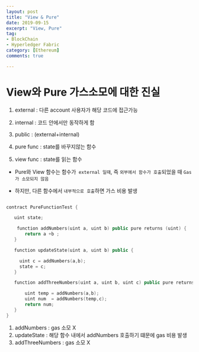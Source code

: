 ```yaml
---
layout: post
title: "View & Pure"
date: 2019-09-15
excerpt: "View, Pure"
tag:
- BlockChain
- Hyperledger Fabric
category: [Ethereum]
comments: true

---
```


# View와 Pure 가스소모에 대한 진실

1. external : 다른 account 사용자가 해당 코드에 접근가능

2. internal :  코드 안에서만 동작하게 함

3. public : (external+internal)

4. pure func : state를 바꾸지않는 함수

5. view func : state를 읽는 함수


- Pure와 View 함수는 함수가` external 일때`, 즉 `외부에서 함수가 호출`되었을 때 `Gas가 소모되지 않음`

- 하지만, 다른 함수에서 `내부적으로 호출`하면 가스 비용 발생


```c++

contract PureFunctionTest {

   uint state;

    function addNumbers(uint a, uint b) public pure returns (uint) {
       return a +b ;
   }

   function updateState(uint a, uint b) public {

     uint c = addNumbers(a,b);
     state = c;
   }

   function addThreeNumbers(uint a, uint b, uint c) public pure returns (uint) {

       uint temp = addNumbers(a,b);
       uint num  = addNumbers(temp,c);
       return num;
   }
}
```

1. addNumbers : gas 소모 X
2. updateState : 해당 함수 내에서 addNumbers 호출하기 떄문에 gas 비용 발생
3. addThreeNumbers : gas 소모 X